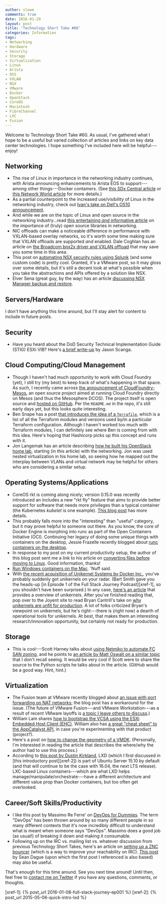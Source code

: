 ```yaml
---
author: slowe
comments: true
date: 2016-01-29
layout: post
title: 'Technology Short Take #60'
categories: Information
tags:
- Networking
- Hardware
- Security
- Storage
- Virtualization
- Linux
- Arista
- OSS
- VXLAN
- NSX
- VMware
- Docker
- OpenStack
- CoreOS
- Macintosh
- FibreChannel
- LXC
- Fusion
---
```


Welcome to Technology Short Take #60. As usual, I've gathered what I hope to be a useful but varied collection of articles and links on key data center technologies. I hope something I've included here will be helpful---enjoy!

## Networking

* The rise of Linux in importance in the networking industry continues, with Arista announcing enhancements to Arista EOS to support---among other things---Docker containers. (See [this SDx Central article][link-2] or [this Network World article][link-3] for more details.)
* As a partial counterpoint to the increased use/visibility of Linux in the networking industry, check out [Ivan's take on Dell's OS10 announcement][link-17].
* And while we are on the topic of Linux and open source in the networking industry...read [this entertaining _and_ informative article][link-18] on the importance of (truly) open source libraries in networking.
* NIC offloads can make a noticeable difference in performance with VXLAN-based overlay networks, so it's worth some time making sure that VXLAN offloads are supported _and_ enabled. Dale Coghlan has an article on [the Broadcom bnx2x driver and VXLAN offload][link-7] that may save you some time in this area.
* This post on [automating NSX security rules using Splunk][link-9] (and some custom code) is pretty cool. Granted, it's a VMware post, so it may gloss over some details, but it's still a decent look at what's possible when you take the abstractions and APIs offered by a solution like NSX.
* Elver Sena (great guy, by the way) has an article [discussing NSX Manager backup and restore][link-29].

## Servers/Hardware

I don't have anything this time around, but I'll stay alert for content to include in future posts.

## Security

* Have you heard about the DoD Security Technical Implementation Guide (STIG) ESXi VIB? Here's [a brief write-up][link-19] by Jason Scanga.

## Cloud Computing/Cloud Management

* Though I haven't had much opportunity to work with Cloud Foundry (yet), I still try (my best) to keep track of what's happening in that space. As such, I recently came across [the announcement of CloudFoundry-Mesos][link-13], an open source project aimed at running Cloud Foundry directly on Mesos (and thus the Mesosphere DCOS). The project itself is open source and [hosted on GitHub][link-12]. Per the `README.md` in the repo, it's still early days yet, but this looks quite interesting.
* Ben Snape has a post [that introduces the idea of a `Terrafile`][link-16], which is a list of all the Terraform modules and versions used by/in a particular Terraform configuration. Although I haven't worked too much with Terraform modules, I can definitely see where Ben is coming from with this idea. Here's hoping that Hashicorp picks up this concept and runs with it.
* Jon Langemak has an article describing [how he built his OpenStack home lab][link-23], starting (in this article) with the networking. Jon was used nested virtualization in his home lab, so seeing how he mapped out the interplay between VLANs and virtual network may be helpful for others who are considering a similar setup.

## Operating Systems/Applications

* CoreOS rkt is coming along nicely; version 0.15.0 was recently introduced an includes a new "rkt fly" feature that aims to provide better support for software that needs more privileges than a typical container (the Kubernetes _kubelet_ is one example). [This blog post][link-1] has more details.
* This probably falls more into the "interesting" than "useful" category, but it may prove helpful to someone out there. As you know, the core of Docker Engine is morphing into runc as part of the Open Containers Initiative (OCI). Continuing her legacy of doing some unique things with containers on the desktop, Jessie Frazelle recently blogged about [runc containers on the desktop][link-8].
* In response to my post on my current productivity setup, the author of this blog post sent me a link to his article on [converting files before moving to Linux][link-14]. Good information, thanks!
* [Run Windows containers on the Mac][link-15]. 'Nuff said.
* With [the recent acquisition of Unikernel Systems by Docker Inc.][link-20], you've probably suddenly got unikernels on your radar. (Bart Smith gave you the heads-up [in Episode 1 of the Full Stack Journey Podcast][xref-1], so you shouldn't have been surprised.) In any case, [here's an article][link-21] that provides a overview of unikernels. After you've finished reading that, pop over to the Joyent site to read Bryan Cantrill's take on [why unikernels are unfit for production][link-22]. A lot of folks criticized Bryan's viewpoint on unikernels, but he's right---there is (right now) a dearth of operational tools for unikernels. At best, that makes them an interesting research/innovation opportunity, but certainly not ready for production.

## Storage

* This is cool---Scott Harney talks about [using Netmiko to automate FC SAN zoning][link-5], and he points to [an article by Matt Oswalt on a similar topic][link-6] that I don't recall seeing. It would be very cool if Scott were to share the source to the Python scripts he talks about in the article. (GitHub would be a good way. Hint, hint.)

## Virtualization

* The Fusion team at VMware recently blogged about [an issue with port forwarding on NAT networks][link-4]; the blog post has a workaround for the issue. (The future of VMware Fusion---and VMware Workstation---as a result of recent VMware layoffs is [a topic I leave others to discuss][link-30].)
* William Lam shares [how to bootstrap the VCSA using the ESXi Embedded Host Client (EHC)][link-10]. William also has [a great "cheat sheet" to the AppCatalyst API][link-24], in case you're experimenting with that product (project?).
* Here's a post on [how to change the geometry of a VMDK][link-25]. (Personally, I'm interested in reading the article that describes the where/why the author had to use this process.)
* According to [this post by Dustin Kirkland][link-28], LXD (which I first discussed in [this introductory post][xref-2]) is part of Ubuntu Server 15.10 by default (and that will continue to be the case with 16.04, the next LTS release). LXC-based Linux containers---which are what LXD helps manage/manipulate/orchestrate---have a different architecture and different value prop than Docker containers, but too often get overlooked.

## Career/Soft Skills/Productivity

* I like this post by Massimo Re Ferre' on [DevOps for Dummies][link-11]. The term "DevOps" has been thrown around by so many different people in so many different contexts that it's now incredibly difficult to understand what is meant when someone says "DevOps". Massimo does a good job (as usual!) of breaking it down and making it consumable. 
* Following up on the IRC vs. mailing list vs. whatever discussion from previous Technology Short Takes, here's an article on [setting up a ZNC bouncer][link-26] (which is a way to improve your reachability on IRC). [This post][link-27] by Sean Dague (upon which the first post I referenced is also based) may also be useful.

That's enough for this time around. See you next time around! Until then, feel free to [contact me on Twitter][link-31] if you have any questions, comments, or thoughts.



[link-1]: https://coreos.com/blog/rkt-0.15.0-introduces-rkt-fly.html
[link-2]: https://www.sdxcentral.com/articles/news/arista-outfits-eos-for-containers-hybrid-clouds/2016/01/
[link-3]: http://www.networkworld.com/article/3023848/cloud-computing/arista-networks-pops-next-gen-os.html
[link-4]: https://blogs.vmware.com/teamfusion/2016/01/workaround-of-nat-port-forwarding-issue-in-fusion-8-1.html
[link-5]: http://www.scottharney.com/using-python-and-netmiko-to-automate-san-zoning/
[link-6]: http://keepingitclassless.net/2014/04/san-config-automation-ansible/
[link-7]: http://www.sneaku.com/2015/05/26/broadcom-bnx2x-driver-and-vxlan-offload/
[link-8]: https://blog.jessfraz.com/post/runc-containers-on-the-desktop/
[link-9]: https://blogs.vmware.com/networkvirtualization/2016/01/vmware-nsx-security-splunk.html
[link-10]: http://www.virtuallyghetto.com/2015/12/how-to-bootstrap-the-vcsa-using-the-esxi-embedded-host-client.html
[link-11]: http://it20.info/2015/12/devops-for-dummies/
[link-12]: https://github.com/mesos/cloudfoundry-mesos
[link-13]: https://mesosphere.com/blog/2015/12/15/cloud-foundry-dcos/
[link-14]: https://blog.iefdev.se/2015/12/converting-files-before-mv2linux/
[link-15]: https://github.com/nomisbeme/flotsam/blob/master/windowsdockeronthemac.md
[link-16]: http://bensnape.com/2016/01/14/terraform-design-patterns-the-terrafile/
[link-17]: http://blog.ipspace.net/2016/01/dell-os10-and-cumulus-linux.html
[link-18]: http://packetpushers.net/industry-needs-open-source-framework-switching-silicon/
[link-19]: http://www.vm5280.com/2016/01/dod-security-technical-implementation.html
[link-20]: https://www.docker.com/press-release-01212016docker-acquires-unikernel-systems-extend-breadth-docker-platfrom
[link-21]: https://ma.ttias.be/what-is-a-unikernel/
[link-22]: https://www.joyent.com/blog/unikernels-are-unfit-for-production
[link-23]: http://www.dasblinkenlichten.com/building-an-openstack-home-lab-the-lab/
[link-24]: http://www.virtuallyghetto.com/2016/01/cheatsheet-for-the-entire-vmware-appcatalyst-api-using-curl.html
[link-25]: https://michaelryom.dk/change-vmdk-geometry/
[link-26]: https://developer.ibm.com/opentech/2016/01/21/openstack-development-tips-setting-up-a-znc-bouncer/
[link-27]: https://dague.net/2014/09/13/my-irc-proxy-setup/
[link-28]: http://blog.dustinkirkland.com/2015/11/lxd-in-sky-with-diamonds.html
[link-29]: http://blog.senasosa.com/2015/12/nsx-manager-backup-and-restore.html
[link-30]: http://planetvm.net/blog/?p=2952
[link-31]: https://twitter.com/scott_lowe
[xref-1]: {% post_url 2016-01-08-full-stack-journey-ep001 %}
[xref-2]: {% post_url 2015-05-06-quick-intro-lxd %}

